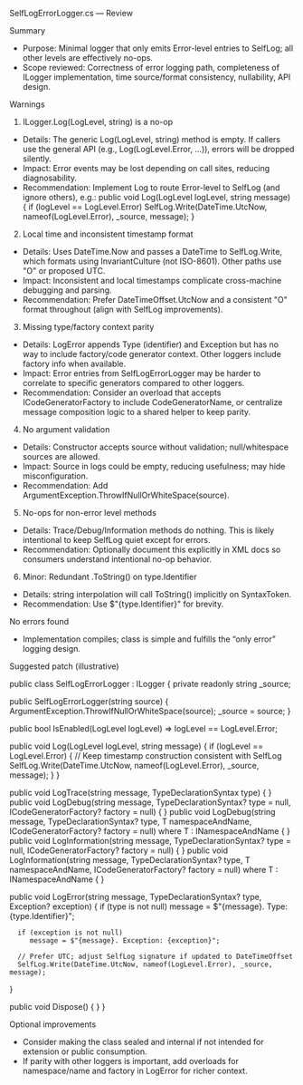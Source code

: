 SelfLogErrorLogger.cs — Review

Summary
- Purpose: Minimal logger that only emits Error-level entries to SelfLog; all other levels are effectively no-ops.
- Scope reviewed: Correctness of error logging path, completeness of ILogger implementation, time source/format consistency, nullability, API design.

Warnings
1) ILogger.Log(LogLevel, string) is a no-op
- Details: The generic Log(LogLevel, string) method is empty. If callers use the general API (e.g., Log(LogLevel.Error, ...)), errors will be dropped silently.
- Impact: Error events may be lost depending on call sites, reducing diagnosability.
- Recommendation: Implement Log to route Error-level to SelfLog (and ignore others), e.g.:
  public void Log(LogLevel logLevel, string message)
  {
     if (logLevel == LogLevel.Error)
        SelfLog.Write(DateTime.UtcNow, nameof(LogLevel.Error), _source, message);
  }

2) Local time and inconsistent timestamp format
- Details: Uses DateTime.Now and passes a DateTime to SelfLog.Write, which formats using InvariantCulture (not ISO-8601). Other paths use "O" or proposed UTC.
- Impact: Inconsistent and local timestamps complicate cross-machine debugging and parsing.
- Recommendation: Prefer DateTimeOffset.UtcNow and a consistent "O" format throughout (align with SelfLog improvements).

3) Missing type/factory context parity
- Details: LogError appends Type (identifier) and Exception but has no way to include factory/code generator context. Other loggers include factory info when available.
- Impact: Error entries from SelfLogErrorLogger may be harder to correlate to specific generators compared to other loggers.
- Recommendation: Consider an overload that accepts ICodeGeneratorFactory to include CodeGeneratorName, or centralize message composition logic to a shared helper to keep parity.

4) No argument validation
- Details: Constructor accepts source without validation; null/whitespace sources are allowed.
- Impact: Source in logs could be empty, reducing usefulness; may hide misconfiguration.
- Recommendation: Add ArgumentException.ThrowIfNullOrWhiteSpace(source).

5) No-ops for non-error level methods
- Details: Trace/Debug/Information methods do nothing. This is likely intentional to keep SelfLog quiet except for errors.
- Recommendation: Optionally document this explicitly in XML docs so consumers understand intentional no-op behavior.

6) Minor: Redundant .ToString() on type.Identifier
- Details: string interpolation will call ToString() implicitly on SyntaxToken.
- Recommendation: Use $"{type.Identifier}" for brevity.

No errors found
- Implementation compiles; class is simple and fulfills the “only error” logging design.

Suggested patch (illustrative)

public class SelfLogErrorLogger : ILogger
{
   private readonly string _source;

   public SelfLogErrorLogger(string source)
   {
      ArgumentException.ThrowIfNullOrWhiteSpace(source);
      _source = source;
   }

   public bool IsEnabled(LogLevel logLevel) => logLevel == LogLevel.Error;

   public void Log(LogLevel logLevel, string message)
   {
      if (logLevel == LogLevel.Error)
      {
         // Keep timestamp construction consistent with SelfLog
         SelfLog.Write(DateTime.UtcNow, nameof(LogLevel.Error), _source, message);
      }
   }

   public void LogTrace(string message, TypeDeclarationSyntax type) { }
   public void LogDebug(string message, TypeDeclarationSyntax? type = null, ICodeGeneratorFactory? factory = null) { }
   public void LogDebug<T>(string message, TypeDeclarationSyntax? type, T namespaceAndName, ICodeGeneratorFactory? factory = null)
      where T : INamespaceAndName { }
   public void LogInformation(string message, TypeDeclarationSyntax? type = null, ICodeGeneratorFactory? factory = null) { }
   public void LogInformation<T>(string message, TypeDeclarationSyntax? type, T namespaceAndName, ICodeGeneratorFactory? factory = null)
      where T : INamespaceAndName { }

   public void LogError(string message, TypeDeclarationSyntax? type, Exception? exception)
   {
      if (type is not null)
         message = $"{message}. Type: {type.Identifier}";

      if (exception is not null)
         message = $"{message}. Exception: {exception}";

      // Prefer UTC; adjust SelfLog signature if updated to DateTimeOffset
      SelfLog.Write(DateTime.UtcNow, nameof(LogLevel.Error), _source, message);
   }

   public void Dispose() { }
}

Optional improvements
- Consider making the class sealed and internal if not intended for extension or public consumption.
- If parity with other loggers is important, add overloads for namespace/name and factory in LogError for richer context.

